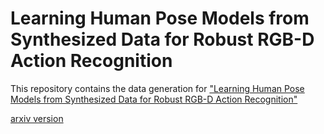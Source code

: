 # Learning Human Pose Models from Synthesized Data for Robust RGB-D Action Recognition
This repository contains the data generation for ["Learning Human Pose Models from Synthesized Data for Robust RGB-D Action Recognition"](https://link.springer.com/article/10.1007/s11263-019-01192-2)

[arxiv version](https://arxiv.org/abs/1707.00823)

## 

